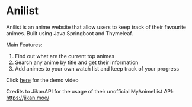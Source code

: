 # Anilist

Anilist is an anime website that allow users to keep track of their favourite animes. Built using Java Springboot and Thymeleaf.

Main Features:
1. Find out what are the current top animes
2. Search any anime by title and get their information
3. Add animes to your own watch list and keep track of your progress

Click [here](https://drive.google.com/file/d/1EE9xbHhzIiPBE2rZeGO1j2YH8UX3umjJ/view?usp=sharing) for the demo video

Credits to JikanAPI for the usage of their unofficial MyAnimeList API: 
https://jikan.moe/

